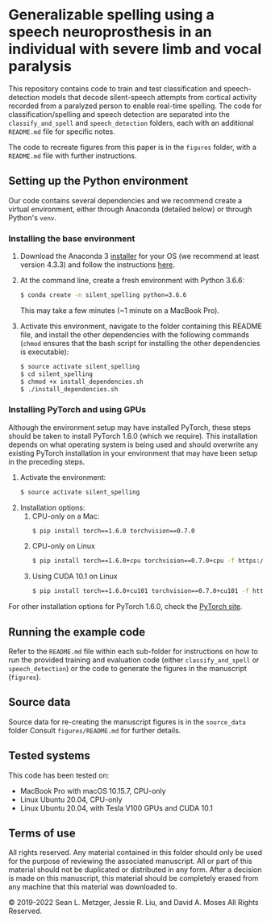 # Generalizable spelling using a speech neuroprosthesis in an individual with severe limb and vocal paralysis

This repository contains code to train and test classification and
speech-detection models that decode silent-speech attempts from cortical activity
recorded from a paralyzed person to enable real-time spelling.
The code for
classification/spelling and speech detection are separated into the `classify_and_spell`
and `speech_detection` folders, each with an additional `README.md` file for
specific notes. 

The code to recreate figures from this paper is in the `figures` folder, with a `README.md` file  with further instructions. 

## Setting up the Python environment

Our code contains several dependencies and we recommend create a virtual 
environment, either through Anaconda (detailed below) or through Python's 
`venv`.

### Installing the base environment

1. Download the Anaconda
   3 [installer](https://www.anaconda.com/products/individual)
   for your OS (we recommend at least version 4.3.3) and follow the
   instructions [here](https://docs.anaconda.com/anaconda/install/windows/).
2. At the command line, create a fresh environment with Python 3.6.6: 

    ```bash
    $ conda create -n silent_spelling python=3.6.6
    ```
   This may take a few minutes (~1 minute on a MacBook Pro).
3. Activate this environment, navigate to the folder containing this README
   file, and install the other dependencies with the following commands
   (`chmod` ensures that the bash script for installing the other
   dependencies is executable):

   ```bash
   $ source activate silent_spelling
   $ cd silent_spelling
   $ chmod +x install_dependencies.sh
   $ ./install_dependencies.sh
   ```

### Installing PyTorch and using GPUs
Although the environment setup may have installed PyTorch, these
steps should be taken to install PyTorch 1.6.0 (which we require).
This installation depends on what operating system is being used and
should overwrite any existing PyTorch installation in your environment
that may have been setup in the preceding steps.

1. Activate the environment:
   ```bash
   $ source activate silent_spelling
   ```
2. Installation options:
   1. CPU-only on a Mac:
      ```bash
      $ pip install torch==1.6.0 torchvision==0.7.0
      ```
   2. CPU-only on Linux
      ```bash
      $ pip install torch==1.6.0+cpu torchvision==0.7.0+cpu -f https://download.pytorch.org/whl/torch_stable.html
      ```
   3. Using CUDA 10.1 on Linux
      ```bash
      $ pip install torch==1.6.0+cu101 torchvision==0.7.0+cu101 -f https://download.pytorch.org/whl/torch_stable.html
      ```

For other installation options for PyTorch 1.6.0, check the
[PyTorch site](https://pytorch.org/get-started/previous-versions/#v160).

## Running the example code

Refer to the `README.md` file within each sub-folder
for instructions on how to run the provided training and evaluation code (either `classify_and_spell` or `speech_detection`) or the code to generate the figures in the manuscript (`figures`).

## Source data
Source data for re-creating the manuscript figures is in the `source_data` folder
Consult `figures/README.md` for further details.


## Tested systems
This code has been tested on:
* MacBook Pro with macOS 10.15.7, CPU-only
* Linux Ubuntu 20.04, CPU-only
* Linux Ubuntu 20.04, with Tesla V100 GPUs and CUDA 10.1

## Terms of use
All rights reserved. 
Any material contained in this folder should only be used for the purpose of 
reviewing the associated manuscript. All or part of this material should not 
be duplicated or distributed in any form. After a decision is made on this 
manuscript, this material should be completely erased from any machine that 
this material was downloaded to.

&copy; 2019-2022 Sean L. Metzger, Jessie R. Liu, and David A. Moses All 
Rights Reserved.

